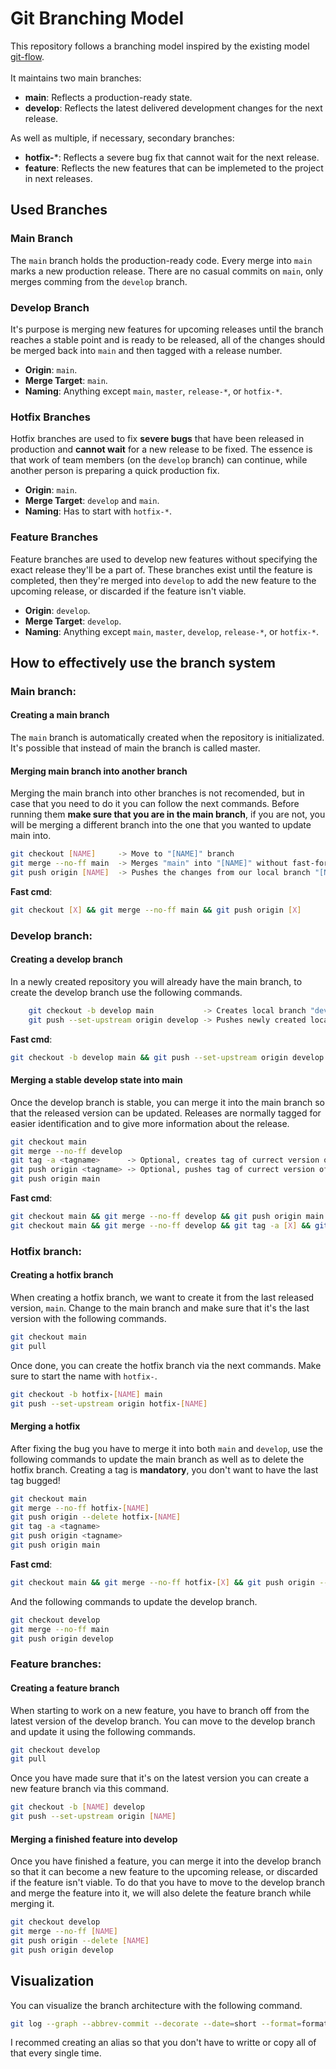 # Git Branching Model

This repository follows a branching model inspired by the existing model [git-flow](https://nvie.com/posts/a-successful-git-branching-model/). 
<br><br>
It maintains two main branches:

- **main**: Reflects a production-ready state.
- **develop**: Reflects the latest delivered development changes for the next release.

As well as multiple, if necessary, secondary branches:
- **hotfix-***: Reflects a severe bug fix that cannot wait for the next release.
- **feature**: Reflects the new features that can be implemeted to the project in next releases.

## Used Branches

### Main Branch
The `main` branch holds the production-ready code. Every merge into `main` marks a new production release. There are no casual commits on `main`, only merges comming from the `develop` branch.

### Develop Branch
It's purpose is merging new features for upcoming releases until the branch reaches a stable point and is ready to be released, all of the changes should be merged back into `main` and then tagged with a release number.
- **Origin**: `main`.
- **Merge Target**: `main`.
- **Naming**: Anything except `main`, `master`, `release-*`, or `hotfix-*`.

### Hotfix Branches
Hotfix branches are used to fix **severe bugs** that have been released in production and **cannot wait** for a new release to be fixed. The essence is that work of team members (on the `develop` branch) can continue, while another person is preparing a quick production fix.
- **Origin**: `main`.
- **Merge Target**: `develop` and `main`.
- **Naming**: Has to start with `hotfix-*`.

### Feature Branches
Feature branches are used to develop new features without specifying the exact release they'll be a part of. These branches exist until the feature is completed, then they're merged into `develop` to add the new feature to the upcoming release, or discarded if the feature isn't viable.
- **Origin**: `develop`.
- **Merge Target**: `develop`.
- **Naming**: Anything except `main`, `master`, `develop`, `release-*`, or `hotfix-*`.

## How to effectively use the branch system
### Main branch:
#### Creating a main branch
The `main` branch is automatically created when the repository is initializated. It's possible that instead of main the branch is called master.

#### Merging main branch into another branch
Merging the main branch into other branches is not recomended, but in case that you need to do it you can follow the next commands. Before running them **make sure that you are in the main branch**, if you are not, you will be merging a different branch into the one that you wanted to update main into.
```sh
git checkout [NAME]     -> Move to "[NAME]" branch
git merge --no-ff main  -> Merges "main" into "[NAME]" without fast-forward (keeps historical info of the develop branch)
git push origin [NAME]  -> Pushes the changes from our local branch "[NAME]" to the remote branch "[NAME]" (origin). Equal to git push while on the [NAME] branch.
```
**Fast cmd**:
```sh
git checkout [X] && git merge --no-ff main && git push origin [X]
```

### Develop branch:
#### Creating a develop branch
In a newly created repository you will already have the main branch, to create the develop branch use the following commands.
```sh
    git checkout -b develop main           -> Creates local branch "develop" from branch "main"
    git push --set-upstream origin develop -> Pushes newly created local develop branch to the repository
```
**Fast cmd**:
```sh
git checkout -b develop main && git push --set-upstream origin develop
```

#### Merging a stable develop state into main
Once the develop branch is stable, you can merge it into the main branch so that the released version can be updated. Releases are normally tagged for easier identification and to give more information about the release.
```sh
git checkout main
git merge --no-ff develop
git tag -a <tagname>      -> Optional, creates tag of currect version of main. Ex: v1.0
git push origin <tagname> -> Optional, pushes tag of currect version of main
git push origin main
```
**Fast cmd**:
```sh
git checkout main && git merge --no-ff develop && git push origin main
git checkout main && git merge --no-ff develop && git tag -a [X] && git push origin [X] && git push origin main
```

### Hotfix branch:
#### Creating a hotfix branch
When creating a hotfix branch, we want to create it from the last released version, `main`. Change to the main branch and make sure that it's the last version with the following commands.
```sh
git checkout main
git pull
```

Once done, you can create the hotfix branch via the next commands. Make sure to start the name with `hotfix-`.
```sh
git checkout -b hotfix-[NAME] main
git push --set-upstream origin hotfix-[NAME]
```

#### Merging a hotfix
After fixing the bug you have to merge it into both `main` and `develop`, use the following commands to update the main branch as well as to delete the hotfix branch. Creating a tag is **mandatory**, you don't want to have the last tag bugged!
```sh
git checkout main
git merge --no-ff hotfix-[NAME]
git push origin --delete hotfix-[NAME]
git tag -a <tagname>
git push origin <tagname>
git push origin main
```
**Fast cmd**:
```sh
git checkout main && git merge --no-ff hotfix-[X] && git push origin --delete hotfix-[X] && git tag -a [X] && git push origin [X] && git push origin main
```

And the following commands to update the develop branch.
```sh
git checkout develop
git merge --no-ff main
git push origin develop
```

### Feature branches:
#### Creating a feature branch
When starting to work on a new feature, you have to branch off from the latest version of the develop branch. You can move to the develop branch and update it using the following commands.
```sh
git checkout develop
git pull
```

Once you have made sure that it's on the latest version you can create a new feature branch via this command.
```sh
git checkout -b [NAME] develop
git push --set-upstream origin [NAME]
```

#### Merging a finished feature into develop
Once you have finished a feature, you can merge it into the develop branch so that it can become a new feature to the upcoming release, or discarded if the feature isn't viable. To do that you have to move to the develop branch and merge the feature into it, we will also delete the feature branch while merging it.
```sh
git checkout develop
git merge --no-ff [NAME]
git push origin --delete [NAME]
git push origin develop
```

## Visualization
You can visualize the branch architecture with the following command.
```sh
git log --graph --abbrev-commit --decorate --date=short --format=format:'%C(bold blue)%h%C(reset) - %C(bold cyan)%ad%C(reset) %C(bold green)(%ar)%C(reset)%C(auto)%d%C(reset)%n'' %C(white)%s%C(reset) %C(dim white)- %an%C(reset)'
```
I recommed creating an alias so that you don't have to writte or copy all of that every single time.
